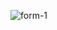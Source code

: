 ![form-1](https://user-images.githubusercontent.com/37222497/66270573-ebb60080-e872-11e9-92c9-0c1cde047045.JPG)
